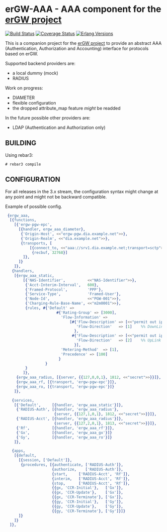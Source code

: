 erGW-AAA - AAA component for the [erGW project][1]
==================================================
[![Build Status][travis badge]][travis]
[![Coverage Status][coveralls badge]][coveralls]
[![Erlang Versions][erlang version badge]][travis]

This is a companion project for the [erGW project][1] to provide an abstract
AAA (Authentication, Authorization and Accounting) interface for protocols
based on erGW.

Supported backend providers are:

* a local dummy (mock)
* RADIUS

Work on progress:

* DIAMETER
* flexible configuration
* the dropped attribute_map feature *might* be readded

In the future possible other providers are:

* LDAP (Authentication and Authorization only)

BUILDING
--------

Using rebar3:

    # rebar3 compile

CONFIGURATION
-------------

For all releases in the 3.x stream, the configuration syntax might change at
any point and might not be backward compatible.

Example of possible config.

```erlang
 {ergw_aaa,
  [{functions,
    [{'ergw-pgw-epc',
      [{handler, ergw_aaa_diameter},
       {'Origin-Host', <<"ergw-pgw.dia.example.net">>},
       {'Origin-Realm', <<"dia.example.net">>},
       {transports, [
           [{connect_to, <<"aaa://srv1.dia.example.net;transport=sctp">>},
            {recbuf, 32768}]
        ]},
      ]}
    ]},
   {handlers,
    [{ergw_aaa_static,
        [{'NAS-Identifier',          <<"NAS-Identifier">>},
         {'Acct-Interim-Interval',   600},
         {'Framed-Protocol',         'PPP'},
         {'Service-Type',            'Framed-User'},
         {'Node-Id',                 <<"PGW-001">>},
         {'Charging-Rule-Base-Name', <<"m2m0001">>},
         {rules, #{'Default' =>
                       #{'Rating-Group' => [3000],
                         'Flow-Information' =>
                             [#{'Flow-Description' => [<<"permit out ip from any to assigned">>],
                                'Flow-Direction'   => [1]    %% DownLink
                               },
                              #{'Flow-Description' => [<<"permit out ip from any to assigned">>],
                                'Flow-Direction'   => [2]    %% UpLink
                               }],
                         'Metering-Method'  => [1],
                         'Precedence' => [100]
                        }
                  }
         }
        ]},
     {ergw_aaa_radius, [{server, {{127,0,0,1}, 1812, <<"secret">>}}]},
     {ergw_aaa_rf, [{transport, 'ergw-pgw-epc'}]},
     {ergw_aaa_ro, [{transport, 'ergw-pgw-epc'}]}
    ]},

   {services,
    [{'Default',     [{handler, 'ergw_aaa_static'}]},
     {'RADIUS-Auth', [{handler, 'ergw_aaa_radius'},
	                  {server, {{127,1,0,1}, 1812, <<"secret">>}}]},
     {'RADIUS-Acct', [{handler, 'ergw_aaa_radius'}]},
	                  {server, {{127,2,0,1}, 1813, <<"secret">>}}]},
     {'Rf',          [{handler, 'ergw_aaa_rf'}]},
     {'Gx',          [{handler, 'ergw_aaa_gx'}]}
     {'Gy',          [{handler, 'ergw_aaa_ro'}]}
    ]},

   {apps,
    [{default,
      [{session, ['Default']},
       {procedures, [{authenticate, ['RADIUS-Auth']},
                     {authorize,    ['RADIUS-Auth']},
                     {start,     ['RADIUS-Acct', 'Rf']},
                     {interim,   ['RADIUS-Acct', 'Rf']},
                     {stop,      ['RADIUS-Acct', 'Rf']},
                     {{gx, 'CCR-Initial'},   ['Gx']},
                     {{gx, 'CCR-Update'},    ['Gx']},
                     {{gx, 'CCR-Terminate'}, ['Gx']},
                     {{gy, 'CCR-Initial'},   ['Gy']},
                     {{gy, 'CCR-Update'},    ['Gy']},
                     {{gy, 'CCR-Terminate'}, ['Gy']}]}
      ]}
    ]}
  ]},
```

[1]: https://github.com/travelping/ergw

<!-- Badges -->
[travis]: https://travis-ci.com/travelping/ergw_aaa
[travis badge]: https://img.shields.io/travis/com/travelping/ergw_aaa/master.svg?style=flat-square
[coveralls]: https://coveralls.io/github/travelping/ergw_aaa
[coveralls badge]: https://img.shields.io/coveralls/travelping/ergw_aaa/master.svg?style=flat-square
[erlang version badge]: https://img.shields.io/badge/erlang-R20.3%20to%2021.2-blue.svg?style=flat-square
